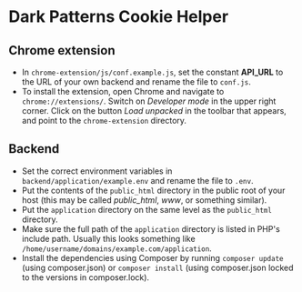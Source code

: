 # Dark Patterns Cookie Helper

## Chrome extension
- In `chrome-extension/js/conf.example.js`, set the constant **API_URL** to the URL of your own backend and rename the file to `conf.js`.
- To install the extension, open Chrome and navigate to `chrome://extensions/`. Switch on *Developer mode* in the upper right corner. Click on the button *Load unpacked* in the toolbar that appears, and point to the `chrome-extension` directory.

## Backend
- Set the correct environment variables in `backend/application/example.env` and rename the file to `.env`.
- Put the contents of the `public_html` directory in the public root of your host (this may be called *public_html*, *www*, or something similar).
- Put the `application` directory on the same level as the `public_html` directory.
- Make sure the full path of the `application` directory is listed in PHP's include path. Usually this looks something like `/home/username/domains/example.com/application`.
- Install the dependencies using Composer by running `composer update` (using composer.json) or `composer install` (using composer.json locked to the versions in composer.lock).

